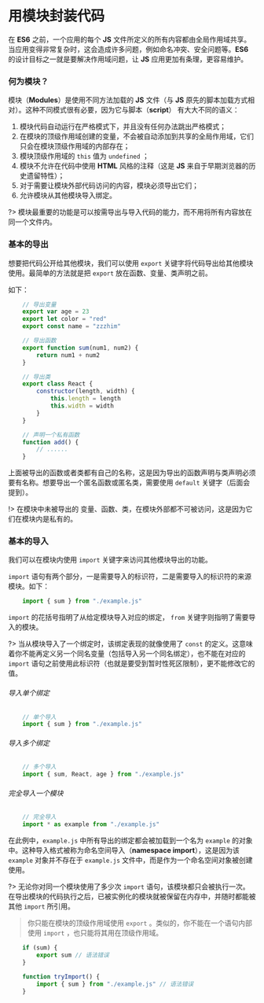 # 用模块封装代码
在 **ES6** 之前，一个应用的每个 **JS** 文件所定义的所有内容都由全局作用域共享。当应用变得非常复杂时，这会造成许多问题，例如命名冲突、安全问题等。**ES6** 的设计目标之一就是要解决作用域问题，让 **JS** 应用更加有条理，更容易维护。

### 何为模块？
模块（**Modules**）是使用不同方法加载的 **JS** 文件（与 **JS** 原先的脚本加载方式相对）。这种不同模式很有必要，因为它与脚本（**script**） 有大大不同的语义：
1. 模块代码自动运行在严格模式下，并且没有任何办法跳出严格模式；
2. 在模块的顶级作用域创建的变量，不会被自动添加到共享的全局作用域，它们只会在模块顶级作用域的内部存在；
3. 模块顶级作用域的 `this` 值为 `undefined` ；
4. 模块不允许在代码中使用 **HTML** 风格的注释（这是 **JS** 来自于早期浏览器的历史遗留特性）；
5. 对于需要让模块外部代码访问的内容，模块必须导出它们；
6. 允许模块从其他模块导入绑定。

?> 模块最重要的功能是可以按需导出与导入代码的能力，而不用将所有内容放在同一个文件内。

### 基本的导出
想要把代码公开给其他模块，我们可以使用 `export` 关键字将代码导出给其他模块使用。最简单的方法就是把 `export` 放在函数、变量、类声明之前。

如下：
```js
    // 导出变量
    export var age = 23
    export let color = "red"
    export const name = "zzzhim"

    // 导出函数
    export function sum(num1, num2) {
        return num1 + num2
    }

    // 导出类
    export class React {
        constructor(length, width) {
            this.length = length
            this.width = width
        }
    }

    // 声明一个私有函数
    function add() {
        // ......
    }
```

上面被导出的函数或者类都有自己的名称，这是因为导出的函数声明与类声明必须要有名称。想要导出一个匿名函数或匿名类，需要使用 `default` 关键字（后面会提到）。

!> 在模块中未被导出的 变量、函数、类，在模块外部都不可被访问，这是因为它们在模块内是私有的。

### 基本的导入
我们可以在模块内使用 `import` 关键字来访问其他模块导出的功能。

`import` 语句有两个部分，一是需要导入的标识符，二是需要导入的标识符的来源模块。如下：
```js
    import { sum } from "./example.js"
```

`import` 的花括号指明了从给定模块导入对应的绑定， `from` 关键字则指明了需要导入的模块。

?> 当从模块导入了一个绑定时，该绑定表现的就像使用了 `const` 的定义。这意味着你不能再定义另一个同名变量（包括导入另一个同名绑定），也不能在对应的 `import` 语句之前使用此标识符（也就是要受到暂时性死区限制），更不能修改它的值。

###### 导入单个绑定
```js
    // 单个导入
    import { sum } from "./example.js"
```

###### 导入多个绑定
```js
    // 多个导入
    import { sum, React, age } from "./example.js"
```

###### 完全导入一个模块
```js
    // 完全导入
    import * as example from "./example.js"
```

在此例中，`example.js` 中所有导出的绑定都会被加载到一个名为 `example` 的对象中。这种导入格式被称为命名空间导入（**namespace import**），这是因为该 `example` 对象并不存在于 `example.js` 文件中，而是作为一个命名空间对象被创建使用。

?> 无论你对同一个模块使用了多少次 `import` 语句，该模块都只会被执行一次。在导出模块的代码执行之后，已被实例化的模块就被保留在内存中，并随时都能被其他 `import` 所引用。

> 你只能在模块的顶级作用域使用 `export` 。类似的，你不能在一个语句内部使用 `import` ，也只能将其用在顶级作用域。
```js
    if (sum) {
        export sum // 语法错误
    }
```
```js
    function tryImport() {
        import { sum } from "./example.js" // 语法错误
    }
```